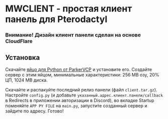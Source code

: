 # MWCLIENT - простая клиент панель для Pterodactyl

### Внимание! Дизайн клиент панели сделан на основе CloudFlare

## Установка

Скачайте [яйцо для Python от ParkerVCP](https://github.com/parkervcp/eggs/blob/master/generic/python) и установите его. Создайте сервер с этим яйцом, минимальные характеристики: 256 MB озу, 20% ЦП, 1024 MB диска.

Скачайте и распакуйте последний релиз панели (файл `client.tar.gz`). Настройте `config.py` (и добавьте `указанный.адрес.клиент.панели/callback` в Redirects в приложении авторизации в Discord), во вкладке Startup поменяйте `APP PY FILE` на `main.py`, запустите созданный сервер и зайдите по адресу. Готово!
